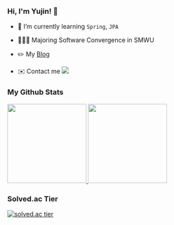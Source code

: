 ### Hi, I'm Yujin! 👋

- 🌱 I’m currently learning `Spring`, `JPA`

- 👩🏻‍🎓 Majoring Software Convergence in SMWU

- ✏️ My [Blog](https://yjcruise.tistory.com/)

- ✉️ Contact me <a href="mailto:claire9585@sookmyung.ac.kr" target="_blank"><img src="https://img.shields.io/badge/Gmail-d14836?style=flat-square&logo=Gmail&logoColor=white&link=ahju0011@gmail.com"/></a>

### My Github Stats

<a href="#">
  <img src="https://github-readme-stats.vercel.app/api?username=yujin113&theme=discord_old_blurple&count_private=true&show_icons=true" height="180px">
</a>
<a href="#">
  <img src="https://github-readme-stats.vercel.app/api/top-langs/?username=yujin113&count_private=true&theme=discord_old_blurple&layout=compact" height="180px">
</a>

### Solved.ac Tier
[![solved.ac tier](http://mazassumnida.wtf/api/generate_badge?boj=claire11)](https://solved.ac/claire11)
